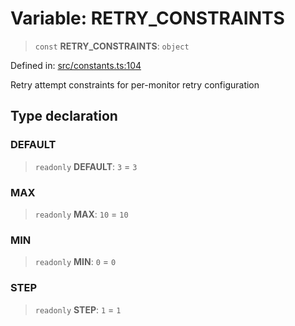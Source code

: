 # Variable: RETRY\_CONSTRAINTS

> `const` **RETRY\_CONSTRAINTS**: `object`

Defined in: [src/constants.ts:104](https://github.com/Nick2bad4u/Uptime-Watcher/blob/3cce0c3b352c8390536ca3c7399ece50a05faf18/src/constants.ts#L104)

Retry attempt constraints for per-monitor retry configuration

## Type declaration

### DEFAULT

> `readonly` **DEFAULT**: `3` = `3`

### MAX

> `readonly` **MAX**: `10` = `10`

### MIN

> `readonly` **MIN**: `0` = `0`

### STEP

> `readonly` **STEP**: `1` = `1`
